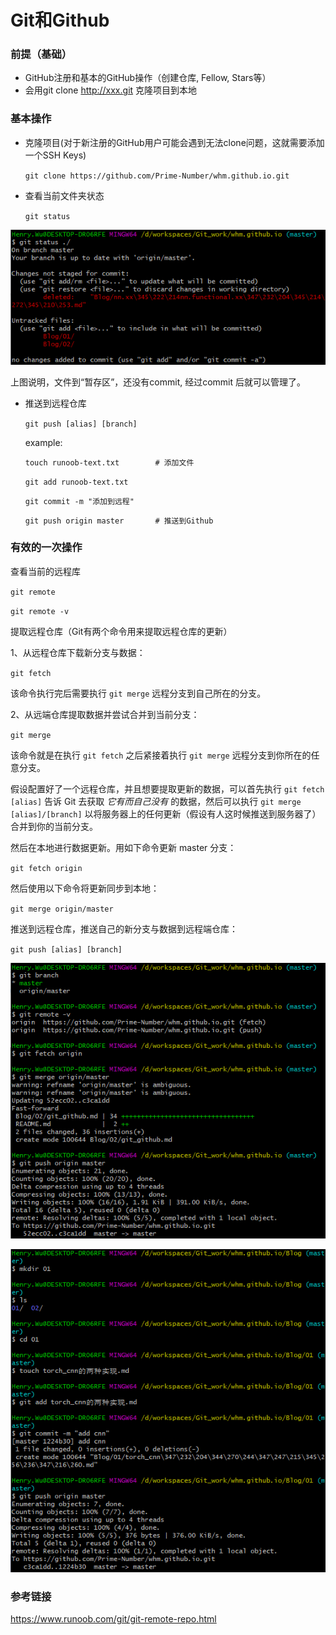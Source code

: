 # Git和Github

### 前提（基础）

- GitHub注册和基本的GitHub操作（创建仓库, Fellow, Stars等）
- 会用git clone http://xxx.git 克隆项目到本地

### 基本操作

- 克隆项目(对于新注册的GitHub用户可能会遇到无法clone问题，这就需要添加一个SSH Keys)

  `git clone https://github.com/Prime-Number/whm.github.io.git`

- 查看当前文件夹状态

  `git status`

![1572360399862](.\images\1572360399862.png)

上图说明，文件到“暂存区”，还没有commit, 经过commit 后就可以管理了。

- 推送到远程仓库

  `git push [alias] [branch]`

  example:

  `touch runoob-text.txt 		# 添加文件`
  
  `git add runoob-text.txt`
  
  `git commit -m "添加到远程"`
  
  `git push origin master 		# 推送到Github`

### 有效的一次操作

查看当前的远程库

`git remote`

`git remote -v`

提取远程仓库（Git有两个命令用来提取远程仓库的更新）

1、从远程仓库下载新分支与数据：

`git fetch`

该命令执行完后需要执行 `git merge` 远程分支到自己所在的分支。

2、从远端仓库提取数据并尝试合并到当前分支：

`git merge`

该命令就是在执行 `git fetch` 之后紧接着执行 `git merge` 远程分支到你所在的任意分支。

假设配置好了一个远程仓库，并且想要提取更新的数据，可以首先执行 `git fetch [alias]` 告诉 Git 去获取 *它有而自己没有* 的数据，然后可以执行 `git merge [alias]/[branch]` 以将服务器上的任何更新（假设有人这时候推送到服务器了）合并到你的当前分支。

然后在本地进行数据更新。用如下命令更新 master 分支：

`git fetch origin`

然后使用以下命令将更新同步到本地：

`git merge origin/master`

推送到远程仓库，推送自己的新分支与数据到远程端仓库：

`git push [alias] [branch]`

![1572369326665](./images/1572369326665.png)

  ![1572369272547](./images/1572369272547.png)


### 参考链接

https://www.runoob.com/git/git-remote-repo.html
